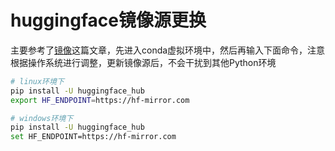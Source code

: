 # huggingface镜像源更换
主要参考了[镜像](https://zhuanlan.zhihu.com/p/678204385)这篇文章，先进入conda虚拟环境中，然后再输入下面命令，注意根据操作系统进行调整，更新镜像源后，不会干扰到其他Python环境
```bash
# linux环境下
pip install -U huggingface_hub
export HF_ENDPOINT=https://hf-mirror.com
```
```bash
# windows环境下
pip install -U huggingface_hub
set HF_ENDPOINT=https://hf-mirror.com
```